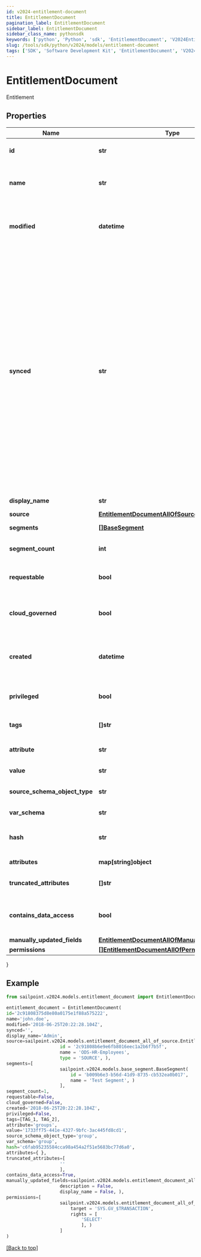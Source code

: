 ```yaml
---
id: v2024-entitlement-document
title: EntitlementDocument
pagination_label: EntitlementDocument
sidebar_label: EntitlementDocument
sidebar_class_name: pythonsdk
keywords: ['python', 'Python', 'sdk', 'EntitlementDocument', 'V2024EntitlementDocument'] 
slug: /tools/sdk/python/v2024/models/entitlement-document
tags: ['SDK', 'Software Development Kit', 'EntitlementDocument', 'V2024EntitlementDocument']
---
```


# EntitlementDocument

Entitlement

## Properties

Name | Type | Description | Notes
------------ | ------------- | ------------- | -------------
**id** | **str** | ID of the referenced object. | [required]
**name** | **str** | The human readable name of the referenced object. | [required]
**modified** | **datetime** | ISO-8601 date-time referring to the time when the object was last modified. | [optional] 
**synced** | **str** | ISO-8601 date-time referring to the date-time when object was queued to be synced into search database for use in the search API.   This date-time changes anytime there is an update to the object, which triggers a synchronization event being sent to the search database.  There may be some delay between the `synced` time and the time when the updated data is actually available in the search API.  | [optional] 
**display_name** | **str** | Entitlement's display name. | [optional] 
**source** | [**EntitlementDocumentAllOfSource**](entitlement-document-all-of-source) |  | [optional] 
**segments** | [**[]BaseSegment**](base-segment) | Segments with the entitlement. | [optional] 
**segment_count** | **int** | Number of segments with the role. | [optional] 
**requestable** | **bool** | Indicates whether the entitlement is requestable. | [optional] [default to False]
**cloud_governed** | **bool** | Indicates whether the entitlement is cloud governed. | [optional] [default to False]
**created** | **datetime** | ISO-8601 date-time referring to the time when the object was created. | [optional] 
**privileged** | **bool** | Indicates whether the entitlement is privileged. | [optional] [default to False]
**tags** | **[]str** | Tags that have been applied to the object. | [optional] 
**attribute** | **str** | Attribute information for the entitlement. | [optional] 
**value** | **str** | Value of the entitlement. | [optional] 
**source_schema_object_type** | **str** | Source schema object type of the entitlement. | [optional] 
**var_schema** | **str** | Schema type of the entitlement. | [optional] 
**hash** | **str** | Read-only calculated hash value of an entitlement. | [optional] 
**attributes** | **map[string]object** | Attributes of the entitlement. | [optional] 
**truncated_attributes** | **[]str** | Truncated attributes of the entitlement. | [optional] 
**contains_data_access** | **bool** | Indicates whether the entitlement contains data access. | [optional] [default to False]
**manually_updated_fields** | [**EntitlementDocumentAllOfManuallyUpdatedFields**](entitlement-document-all-of-manually-updated-fields) |  | [optional] 
**permissions** | [**[]EntitlementDocumentAllOfPermissions**](entitlement-document-all-of-permissions) |  | [optional] 
}

## Example

```python
from sailpoint.v2024.models.entitlement_document import EntitlementDocument

entitlement_document = EntitlementDocument(
id='2c91808375d8e80a0175e1f88a575222',
name='john.doe',
modified='2018-06-25T20:22:28.104Z',
synced='',
display_name='Admin',
source=sailpoint.v2024.models.entitlement_document_all_of_source.EntitlementDocument_allOf_source(
                    id = '2c91808b6e9e6fb8016eec1a2b6f7b5f', 
                    name = 'ODS-HR-Employees', 
                    type = 'SOURCE', ),
segments=[
                    sailpoint.v2024.models.base_segment.BaseSegment(
                        id = 'b009b6e3-b56d-41d9-8735-cb532ea0b017', 
                        name = 'Test Segment', )
                    ],
segment_count=1,
requestable=False,
cloud_governed=False,
created='2018-06-25T20:22:28.104Z',
privileged=False,
tags=[TAG_1, TAG_2],
attribute='groups',
value='1733ff75-441e-4327-9bfc-3ac445fd8cd1',
source_schema_object_type='group',
var_schema='group',
hash='c6fab95235584cca98a454a2f51e5683bc77d6a0',
attributes={ },
truncated_attributes=[
                    ''
                    ],
contains_data_access=True,
manually_updated_fields=sailpoint.v2024.models.entitlement_document_all_of_manually_updated_fields.EntitlementDocument_allOf_manuallyUpdatedFields(
                    description = False, 
                    display_name = False, ),
permissions=[
                    sailpoint.v2024.models.entitlement_document_all_of_permissions.EntitlementDocument_allOf_permissions(
                        target = 'SYS.GV_$TRANSACTION', 
                        rights = [
                            'SELECT'
                            ], )
                    ]
)

```
[[Back to top]](#) 

